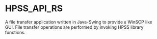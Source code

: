 # HPSS_API_RS
A file transfer application written in Java-Swing to provide a WinSCP like GUI.
File transfer operations are performed by invoking HPSS library functions.
